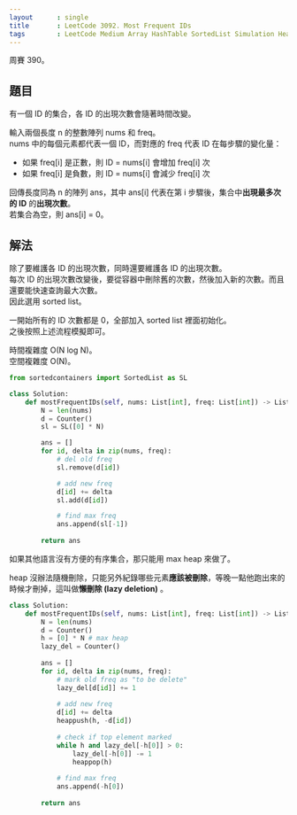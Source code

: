 ```yaml
---
layout      : single
title       : LeetCode 3092. Most Frequent IDs
tags        : LeetCode Medium Array HashTable SortedList Simulation Heap
---
```

周賽 390。

## 題目

有一個 ID 的集合，各 ID 的出現次數會隨著時間改變。  

輸入兩個長度 n 的整數陣列 nums 和 freq。  
nums 中的每個元素都代表一個 ID，而對應的 freq 代表 ID 在每步驟的變化量：  

- 如果 freq[i] 是正數，則 ID = nums[i] 會增加 freq[i] 次  
- 如果 freq[i] 是負數，則 ID = nums[i] 會減少 freq[i] 次  

回傳長度同為 n 的陣列 ans，其中 ans[i] 代表在第 i 步驟後，集合中**出現最多次的 ID** 的**出現次數**。  
若集合為空，則 ans[i] = 0。  

## 解法

除了要維護各 ID 的出現次數，同時還要維護各 ID 的出現次數。  
每次 ID 的出現次數改變後，要從容器中刪除舊的次數，然後加入新的次數。而且還要能快速查詢最大次數。  
因此選用 sorted list。  

一開始所有的 ID 次數都是 0，全部加入 sorted list 裡面初始化。  
之後按照上述流程模擬即可。  

時間複雜度 O(N log N)。  
空間複雜度 O(N)。  

```python
from sortedcontainers import SortedList as SL

class Solution:
    def mostFrequentIDs(self, nums: List[int], freq: List[int]) -> List[int]:
        N = len(nums)
        d = Counter()
        sl = SL([0] * N)

        ans = []
        for id, delta in zip(nums, freq):
            # del old freq
            sl.remove(d[id])

            # add new freq
            d[id] += delta
            sl.add(d[id])

            # find max freq
            ans.append(sl[-1])
            
        return ans
```

如果其他語言沒有方便的有序集合，那只能用 max heap 來做了。  

heap 沒辦法隨機刪除，只能另外紀錄哪些元素**應該被刪除**，等晚一點他跑出來的時候才刪掉，這叫做**懶刪除 (lazy deletion)** 。  

```python
class Solution:
    def mostFrequentIDs(self, nums: List[int], freq: List[int]) -> List[int]:
        N = len(nums)
        d = Counter()
        h = [0] * N # max heap
        lazy_del = Counter()
        
        ans = []
        for id, delta in zip(nums, freq):
            # mark old freq as "to be delete"
            lazy_del[d[id]] += 1
            
            # add new freq
            d[id] += delta
            heappush(h, -d[id])
            
            # check if top element marked
            while h and lazy_del[-h[0]] > 0:
                lazy_del[-h[0]] -= 1
                heappop(h)
                
            # find max freq
            ans.append(-h[0])
            
        return ans
```
